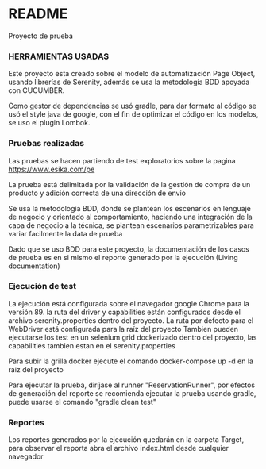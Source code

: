 # README #

Proyecto de prueba

### HERRAMIENTAS USADAS ###

Este proyecto esta creado sobre el modelo de automatización Page Object, usando librerías
de Serenity, además se usa la metodología BDD apoyada con CUCUMBER.

Como gestor de dependencias se usó gradle, para dar formato al código se usó el style java de google,
con el fin de optimizar el código en los modelos, se uso el plugin Lombok.

### Pruebas realizadas ###

Las pruebas se hacen partiendo de test exploratorios sobre la pagina https://www.esika.com/pe

La prueba está delimitada por la validación de la gestión de compra de un producto y adición correcta de una dirección de envio

Se usa la metodología BDD, donde se plantean los escenarios en lenguaje de negocio y orientado al comportamiento,
haciendo una integración de la capa de negocio a la técnica, se plantean escenarios parametrizables para variar facilmente la data de prueba

Dado que se uso BDD para este proyecto, la documentación de los casos de prueba es en si mismo el reporte generado por la ejecución
(Living documentation)

### Ejecución de test ###

La ejecución está configurada sobre el navegador google Chrome para la versión 89. la ruta del driver y capabilities están
configurados desde el archivo serenity.properties dentro del proyecto.
La ruta por defecto para el WebDriver está configurada para la raíz del proyecto
Tambien pueden ejecutarse los test en un selenium grid dockerizado dentro del proyecto, las capabilities
tambien estan en el serenity.properties

Para subir la grilla docker ejecute el comando docker-compose up -d en la raiz del proyecto

Para ejecutar la prueba, diríjase al runner "ReservationRunner", por efectos de generación del reporte
se recomienda ejecutar la prueba usando gradle, puede usarse el comando "gradle clean test"

### Reportes ###

Los reportes generados por la ejecución quedarán en la carpeta Target, para observar el reporta
abra el archivo index.html desde cualquier navegador